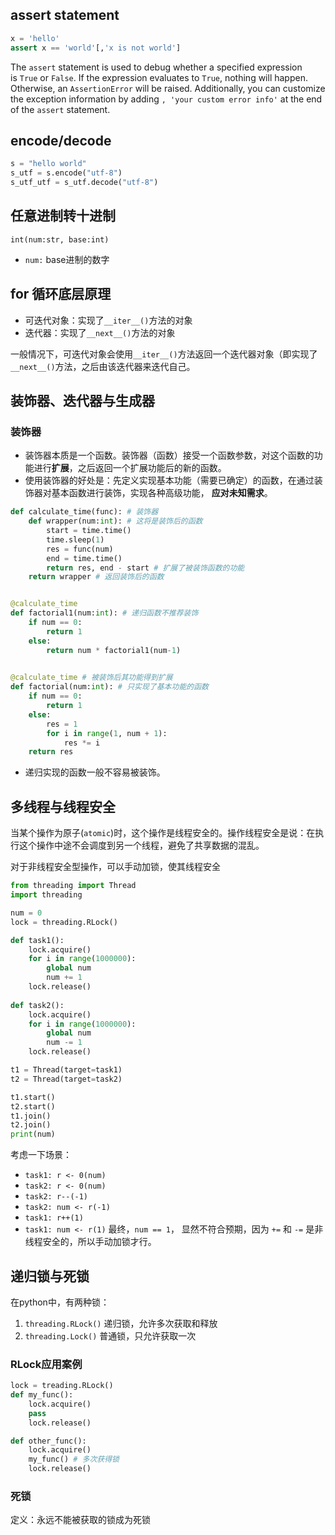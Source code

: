## assert statement
``` python
x = 'hello'
assert x == 'world'[,'x is not world']
```
The `assert` statement is used to debug whether a specified expression is `True` or `False`. If the expression evaluates to `True`, nothing will happen. Otherwise, an `AssertionError` will be raised. Additionally, you can customize the exception information by adding `, 'your custom error info'` at the end of the `assert` statement.

## encode/decode
```python
s = "hello world"
s_utf = s.encode("utf-8")
s_utf_utf = s_utf.decode("utf-8")
```
## 任意进制转十进制
`int(num:str, base:int)`
- `num:` base进制的数字

## for 循环底层原理
- 可迭代对象：实现了`__iter__()`方法的对象
- 迭代器：实现了`__next__()`方法的对象

一般情况下，可迭代对象会使用`__iter__()`方法返回一个迭代器对象（即实现了`__next__()`方法，之后由该迭代器来迭代自己。

## 装饰器、迭代器与生成器
### 装饰器
- 装饰器本质是一个函数。装饰器（函数）接受一个函数参数，对这个函数的功能进行**扩展**，之后返回一个扩展功能后的新的函数。
- 使用装饰器的好处是：先定义实现基本功能（需要已确定）的函数，在通过装饰器对基本函数进行装饰，实现各种高级功能， **应对未知需求**。
``` python
def calculate_time(func): # 装饰器
    def wrapper(num:int): # 这将是装饰后的函数
        start = time.time()
        time.sleep(1)
        res = func(num)
        end = time.time()
        return res, end - start # 扩展了被装饰函数的功能
    return wrapper # 返回装饰后的函数


@calculate_time
def factorial1(num:int): # 递归函数不推荐装饰
    if num == 0:
        return 1
    else:
        return num * factorial1(num-1)

        
@calculate_time # 被装饰后其功能得到扩展
def factorial(num:int): # 只实现了基本功能的函数
    if num == 0:
        return 1
    else:
        res = 1
        for i in range(1, num + 1):
            res *= i
    return res
```
- 递归实现的函数一般不容易被装饰。

## 多线程与线程安全
当某个操作为原子(`atomic`)时，这个操作是线程安全的。操作线程安全是说：在执行这个操作中途不会调度到另一个线程，避免了共享数据的混乱。

对于非线程安全型操作，可以手动加锁，使其线程安全
``` python
from threading import Thread
import threading

num = 0
lock = threading.RLock()

def task1():
    lock.acquire()
    for i in range(1000000):
        global num
        num += 1
    lock.release()
	
def task2():
    lock.acquire()
    for i in range(1000000):
        global num
        num -= 1
    lock.release()

t1 = Thread(target=task1)
t2 = Thread(target=task2)

t1.start()
t2.start()
t1.join()
t2.join()
print(num)
```
考虑一下场景：
- `task1: r <- 0(num)`
- `task2: r <- 0(num)`
- `task2: r--(-1)`
- `task2: num <- r(-1)`
- `task1: r++(1)`
- `task1: num <- r(1)`
最终，`num == 1`， 显然不符合预期，因为 `+=` 和 `-=` 是非线程安全的，所以手动加锁才行。

## 递归锁与死锁
在python中，有两种锁：
1. `threading.RLock()` 递归锁，允许多次获取和释放
2. `threading.Lock()` 普通锁，只允许获取一次
### RLock应用案例
``` python	
lock = treading.RLock()
def my_func():
	lock.acquire()
	pass
	lock.release()

def other_func():
	lock.acquire()
	my_func() # 多次获得锁
	lock.release()
```

### 死锁
定义：永远不能被获取的锁成为死锁